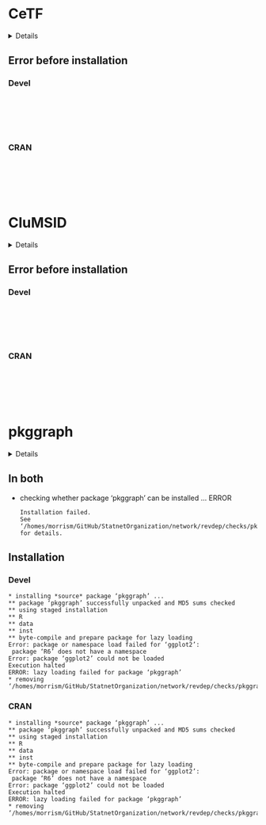 # CeTF

<details>

* Version: 
* GitHub: NA
* Source code: NA
* Number of recursive dependencies: 0

</details>

## Error before installation

### Devel

```






```
### CRAN

```






```
# CluMSID

<details>

* Version: 
* GitHub: NA
* Source code: NA
* Number of recursive dependencies: 0

</details>

## Error before installation

### Devel

```






```
### CRAN

```






```
# pkggraph

<details>

* Version: 0.2.3
* GitHub: https://github.com/talegari/pkggraph
* Source code: https://github.com/cran/pkggraph
* Date/Publication: 2018-11-15 09:50:03 UTC
* Number of recursive dependencies: 77

Run `revdep_details(, "pkggraph")` for more info

</details>

## In both

*   checking whether package ‘pkggraph’ can be installed ... ERROR
    ```
    Installation failed.
    See ‘/homes/morrism/GitHub/StatnetOrganization/network/revdep/checks/pkggraph/new/pkggraph.Rcheck/00install.out’ for details.
    ```

## Installation

### Devel

```
* installing *source* package ‘pkggraph’ ...
** package ‘pkggraph’ successfully unpacked and MD5 sums checked
** using staged installation
** R
** data
** inst
** byte-compile and prepare package for lazy loading
Error: package or namespace load failed for ‘ggplot2’:
 package ‘R6’ does not have a namespace
Error: package ‘ggplot2’ could not be loaded
Execution halted
ERROR: lazy loading failed for package ‘pkggraph’
* removing ‘/homes/morrism/GitHub/StatnetOrganization/network/revdep/checks/pkggraph/new/pkggraph.Rcheck/pkggraph’

```
### CRAN

```
* installing *source* package ‘pkggraph’ ...
** package ‘pkggraph’ successfully unpacked and MD5 sums checked
** using staged installation
** R
** data
** inst
** byte-compile and prepare package for lazy loading
Error: package or namespace load failed for ‘ggplot2’:
 package ‘R6’ does not have a namespace
Error: package ‘ggplot2’ could not be loaded
Execution halted
ERROR: lazy loading failed for package ‘pkggraph’
* removing ‘/homes/morrism/GitHub/StatnetOrganization/network/revdep/checks/pkggraph/old/pkggraph.Rcheck/pkggraph’

```
